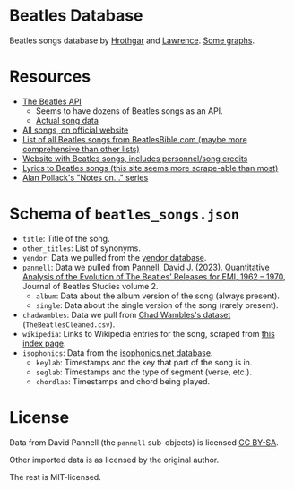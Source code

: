 # Beatles Database

Beatles songs database by [Hrothgar](https://gar.lol/) and [Lawrence](https://www.teamten.com/lawrence/).
[Some graphs](https://gar.lol/beatlesdb/).

# Resources

- [The Beatles API](https://github.com/vrandall66/the-beatles-api)
    - Seems to have dozens of Beatles songs as an API.
    - [Actual song data](https://github.com/vrandall66/the-beatles-api/blob/master/songsData.js)
- [All songs, on official website](https://www.thebeatles.com/songs)
- [List of all Beatles songs from BeatlesBible.com (maybe more comprehensive than other lists)](https://www.beatlesbible.com/songs/)
- [Website with Beatles songs, includes personnel/song credits](https://beatlestube.net/the-beatles-songs/)
- [Lyrics to Beatles songs (this site seems more scrape-able than most)](https://www.beatleslyrics.org/index_files/Page13763.htm)
- [Alan Pollack's "Notes on..." series](https://www.icce.rug.nl/~soundscapes/DATABASES/AWP/awp-notes_on.shtml)

# Schema of `beatles_songs.json`

- `title`: Title of the song.
- `other_titles`: List of synonyms.
- `yendor`: Data we pulled from the [yendor database](https://www.yendor.com/Beatles/).
- `pannell`: Data we pulled from [Pannell, David J.](mailto:David.Pannell@uwa.edu.au) (2023). [Quantitative Analysis of the Evolution of The Beatles’ Releases for EMI, 1962 – 1970](https://www.liverpooluniversitypress.co.uk/doi/10.3828/jbs.2023.5), Journal of Beatles Studies volume 2.
    - `album`: Data about the album version of the song (always present).
    - `single`: Data about the single version of the song (rarely present).
- `chadwambles`: Data we pull from [Chad Wambles's dataset](https://www.kaggle.com/datasets/chadwambles/allbeatlesspotifysongdata2009remaster) (`TheBeatlesCleaned.csv`).
- `wikipedia`: Links to Wikipedia entries for the song, scraped from [this index page](https://en.wikipedia.org/wiki/List_of_songs_recorded_by_the_Beatles).
- `isophonics`: Data from the [isophonics.net database](http://isophonics.net/files/annotations/The%20Beatles%20Annotations.tar.gz).
    - `keylab`: Timestamps and the key that part of the song is in.
    - `seglab`: Timestamps and the type of segment (verse, etc.).
    - `chordlab`: Timestamps and chord being played.

# License

Data from David Pannell (the `pannell` sub-objects) is licensed
[CC BY-SA](https://creativecommons.org/licenses/by-sa/4.0/deed.en).

Other imported data is as licensed by the original author.

The rest is MIT-licensed.

